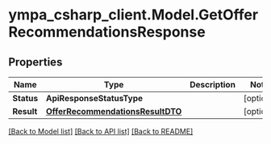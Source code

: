 # ympa_csharp_client.Model.GetOfferRecommendationsResponse

## Properties

Name | Type | Description | Notes
------------ | ------------- | ------------- | -------------
**Status** | **ApiResponseStatusType** |  | [optional] 
**Result** | [**OfferRecommendationsResultDTO**](OfferRecommendationsResultDTO.md) |  | [optional] 

[[Back to Model list]](../README.md#documentation-for-models) [[Back to API list]](../README.md#documentation-for-api-endpoints) [[Back to README]](../README.md)

